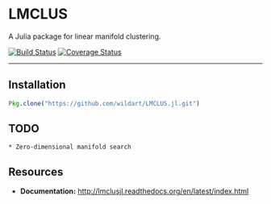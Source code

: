 # LMCLUS

A Julia package for linear manifold clustering.

[![Build Status](https://travis-ci.org/wildart/LMCLUS.jl.svg?branch=master)](https://travis-ci.org/wildart/LMCLUS.jl)
[![Coverage Status](https://coveralls.io/repos/wildart/LMCLUS.jl/badge.png?branch=master)](https://coveralls.io/r/wildart/LMCLUS.jl)

-------

## Installation

```julia
Pkg.clone("https://github.com/wildart/LMCLUS.jl.git")
```

## TODO
    * Zero-dimensional manifold search

## Resources
- **Documentation:** <http://lmclusjl.readthedocs.org/en/latest/index.html>
